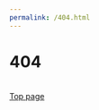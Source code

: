 ```yaml
---
permalink: /404.html
---
```

<!DOCTYPE html>
<html>
<head>
    <meta charset="UTF-8">
    <meta name="viewport" content="width=device-width">
    <meta name="description" content="404">
    <title>404</title>
</head>
<body>
<h1>404</h1>
<br>
<a href="https://yoshisato22.github.io/">Top page</a>
</body>
</html>
